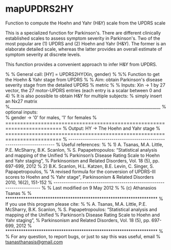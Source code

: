 # mapUPDRS2HY
Function to compute the Hoehn and Yahr (H&Y) scale from the UPDRS scale

This is a specialized function for Parkinson's. There are different clinically established scales to assess symptom severity in Parkinson's. 
Two of the most popular are (1) UPDRS and (2) Hoehn and Yahr (H&Y). The former is an elaborate detailed scale, whereas the latter provides 
an overall estimate of symptom severity at discrete levels.

This function provides a convenient approach to infer H&Y from UPDRS.

%
% General call: [HY] = UPDRS2HY(Xin, gender)
%
%% Function to get the Hoehn & Yahr stage from UPDRS
%
% Aim: obtain Parkinson's disease severity stage from the detailed UPDRS
% metric
%
% Inputs:  Xin     -> 1 by 27 vector, the 27 motor-UPDRS entries (each entry is a scalar between 0 and 4)
%                     It is also possible to obtain H&Y for multiple subjects:
%                     simply insert an Nx27 matrix
%__________________________________________________________________________
% optional inputs:  
%          gender  -> '0' for males, '1' for females
% =========================================================================
% Output:  HY       -> The Hoehn and Yahr stage
% =========================================================================
% -----------------------------------------------------------------------
% Useful references:
% 
% 1) A. Tsanas, M.A. Little, P.E. McSharry, B.K. Scanlon,
%    S. Papapetropoulos: “Statistical analysis and mapping of the Unified 
%    Parkinson’s Disease Rating Scale to Hoehn and Yahr staging”, 
%    Parkinsonism and Related Disorders, Vol. 18 (5), pp. 697-699, 2012 
% 2) B.K. Scanlon, H.L. Katzen, B.E. Levin, C. Singer, S. Papapetropoulos,
%    "A revised formula for the conversion of UPDRS-III scores to Hoehn and
%    Yahr stage", Parkinsonism & Related Disorders 2010, 16(2), 151-152
% -----------------------------------------------------------------------
%
% Last modified on 9 May 2012
%
% (c) Athanasios Tsanas
%
% ********************************************************************
% If you use this program please cite:
%
%    A. Tsanas, M.A. Little, P.E. McSharry, B.K. Scanlon,
%    S. Papapetropoulos: “Statistical analysis and mapping of the Unified 
%    Parkinson’s Disease Rating Scale to Hoehn and Yahr staging”, 
%    Parkinsonism and Related Disorders, Vol. 18 (5), pp. 697-699, 2012 
% ********************************************************************
%
% For any question, to report bugs, or just to say this was useful, email
% tsanasthanasis@gmail.com
